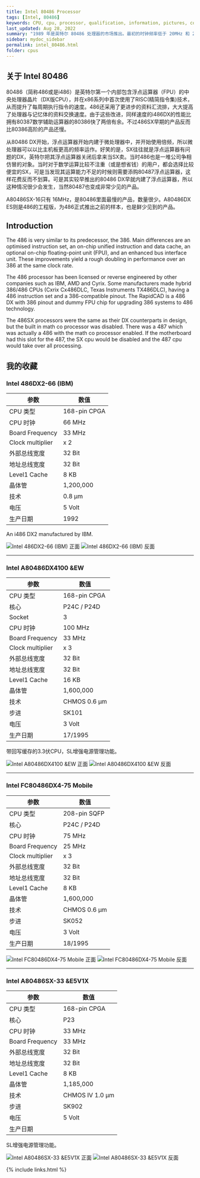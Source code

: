 ```yaml
---
title: Intel 80486 Processor
tags: [Intel, 80486]
keywords: CPU, cpu, processor, qualification, information, pictures, core, frequency, chip packaging, packaging, cpu info, x86, collection, amd, cyrix, harris, ibm, idt, iit, intel, motorola, nec, sgs, sgs-thomson, siemens, ST, signetics, mhs, ti, texas instruments, ulsi, umc, weitek, zilog, 808x, 8085, 8088, 8086, 80188, 80186, 80286, 286, 80386, 386, i386, Am386, 386sx, 386dx, 486, i486, 586, 486sx, 486dx, overdrive, 487, pentium, 586, 5x86, 386dlc, 386slc, 486dx2, mmx, ppro, pentium-pro, pro, athlon, duron, z80, dirk oppelt, dirk, oppelt, engineering, sample, samples
last_updated: Aug 28, 2022
summary: "1989 年是英特尔 80486 处理器的市场推出。最初的时钟频率低于 20MHz 和 25MHz，比最快的 386DX 慢，它带来了未来时钟速度所需的微架构。 486 最重要的创新是 CPU 集成了 Level1 缓存，最初大小为 8 KB。此高速缓存使特定的重复指令能够直接在 CPU 中缓冲。从那时起，主板上明显较慢的 RAM 不再需要访问缓存中存储的命令。第二个重要的创新是集成在 DX版CPU 中的协处理器，以加速特殊的数学计算和复杂的图形表示。"
sidebar: mydoc_sidebar
permalink: intel_80486.html
folder: cpus
---
```


## 关于 Intel 80486

80486（简称486或是i486）是英特尔第一个内部包含浮点运算器（FPU）的中央处理器晶片（DX版CPU），并在x86系列中首次使用了RISC(精简指令集)技术，从而提升了每周期执行指令的速度。486还采用了更进步的资料汇流排，大大提高了处理器与记忆体的资料交换速度。由于这些改进，同样速度的i486DX的性能比拥有80387数学辅助运算器的80386快了两倍有余。不过486SX早期的产品反而比80386高阶的产品还慢。

从80486 DX开始，浮点运算器开始内建于微处理器中，并开始使用倍频，所以微处理器可以以比主机板更高的频率运作。好笑的是，SX往往就是浮点运算器有问题的DX，英特尔把其浮点运算器关闭后拿来当SX卖。当时486也是一堆公司争相仿冒的对象。当时对于数学运算比较不注重（或是想省钱）的用户，都会选择比较便宜的SX，可是当发现其运算能力不足的时候则需要添购80487浮点运算器，这样花费反而不划算。可是其实较早推出的80486 DX早就内建了浮点运算器，所以这种情况很少会发生，当然80487也变成非常少见的产品。

A80486SX-16只有 16MHz，是80486里面最慢的产品，数量很少。A80486DX ES则是486的工程版，为486正式推出之前的样本，也是鲜少见到的产品。

## Introduction

The 486 is very similar to its predecessor, the 386. Main differences are an optimised instruction set, an on-chip unified instruction and data cache, an optional on-chip floating-point unit (FPU), and an enhanced bus interface unit. These improvements yield a rough doubling in performance over an 386 at the same clock rate.
 
The 486 processor has been licensed or reverse engineered by other companies such as IBM, AMD and Cyrix. Some manufacturers made hybrid 386/486 CPUs (Cxrix Cx486DLC, Texas Instruments TX486DLC), having a 486 instruction set and a 386-compatible pinout. The RapidCAD is a 486 DX with 386 pinout and dummy FPU chip for upgrading 386 systems to 486 technology.

The 486SX processors were the same as their DX counterparts in design, but the built in math co processor was disabled. There was a 487 which was actually a 486 with the math co processor enabled. If the motherboard had this slot for the 487, the SX cpu would be disabled and the 487 cpu would take over all processing.

## 我的收藏

### Intel 486DX2-66 (IBM)

| 参数 | 数值 |
| ------ | ------ |
| CPU 类型 | 168-pin CPGA |
| CPU 时钟 | 66 MHz |
| Board Frequency | 33 MHz |
| Clock multiplier | x 2 |
| 外部总线宽度 | 32 Bit |
| 地址总线宽度 | 32 Bit |
| Level1 Cache | 8 KB |
| 晶体管 | 1,200,000 |
| 技术 | 0.8 µm |
| 电压 | 5 Volt |
| 生产日期 | 1992 |

An i486 DX2 manufactured by IBM.

![Intel 486DX2-66 (IBM) 正面](/images/cpus/Intel/Intel_486DX2-66_IBM_1.jpg)
![Intel 486DX2-66 (IBM) 反面](/images/cpus/Intel/Intel_486DX2-66_IBM_2.jpg)

---------

### Intel A80486DX4100   &EW

| 参数 | 数值 |
| ------ | ------ |
| CPU 类型 | 168-pin CPGA |
| 核心 | P24C / P24D |
| Socket | 3 |
| CPU 时钟 | 100 MHz |
| Board Frequency | 33 MHz |
| Clock multiplier | x 3 |
| 外部总线宽度 | 32 Bit |
| 地址总线宽度 | 32 Bit |
| Level1 Cache | 16 KB |
| 晶体管 | 1,600,000 |
| 技术 | CHMOS 0.6 µm |
| 步进 | SK101 |
| 电压 | 3 Volt |
| 生产日期 | 17/1995 |

带回写缓存的3.3伏CPU，SL增强电源管理功能。

![Intel A80486DX4100   &EW 正面](/images/cpus/Intel/Intel_A80486DX4100_&EW_1.jpg)
![Intel A80486DX4100   &EW 反面](/images/cpus/Intel/Intel_A80486DX4100_&EW_2.jpg)

---------

### Intel FC80486DX4-75 Mobile

| 参数 | 数值 |
| ------ | ------ |
| CPU 类型 | 208-pin SQFP |
| 核心 | P24C / P24D |
| CPU 时钟 | 75 MHz |
| Board Frequency | 25 MHz |
| Clock multiplier | x 3 |
| 外部总线宽度 | 32 Bit |
| 地址总线宽度 | 32 Bit |
| Level1 Cache | 8 KB |
| 晶体管 | 1,600,000 |
| 技术 | CHMOS 0.6 µm |
| 步进 | SK052 |
| 电压 | 3 Volt |
| 生产日期 | 18/1995 |

![Intel FC80486DX4-75 Mobile 正面](/images/cpus/Intel/Intel_FC80486DX4-75_Mobile_1.jpg)
![Intel FC80486DX4-75 Mobile 反面](/images/cpus/Intel/Intel_FC80486DX4-75_Mobile_2.jpg)

---------

### Intel A80486SX-33   &E5V1X

| 参数 | 数值 |
| ------ | ------ |
| CPU 类型 | 168-pin CPGA |
| 核心 | P23 |
| CPU 时钟 | 33 MHz |
| Board Frequency | 33 MHz |
| 外部总线宽度 | 32 Bit |
| 地址总线宽度 | 32 Bit |
| Level1 Cache | 8 KB |
| 晶体管 | 1,185,000 |
| 技术 | CHMOS IV 1.0 µm |
| 步进 | SK902 |
| 电压 | 5 Volt |
| 生产日期 |  |

SL增强电源管理功能。

![Intel A80486SX-33   &E5V1X 正面](/images/cpus/Intel/Intel_A80486SX-33_&E5V1X_1.jpg)
![Intel A80486SX-33   &E5V1X 反面](/images/cpus/Intel/Intel_A80486SX-33_&E5V1X_2.jpg)

{% include links.html %}
